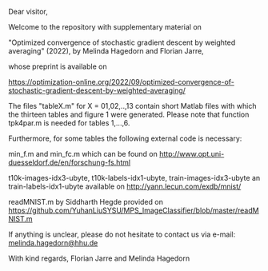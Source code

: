 Dear visitor,

Welcome to the repository with supplementary material on

"Optimized convergence of stochastic gradient descent by weighted averaging" (2022),
by Melinda Hagedorn and Florian Jarre,

whose preprint is available on

https://optimization-online.org/2022/09/optimized-convergence-of-stochastic-gradient-descent-by-weighted-averaging/


The files "tableX.m" for X = 01,02,..,13 contain short Matlab files with which the thirteen tables and figure 1 were generated. Please note that function tpk4par.m is needed for tables 1,...,6. 

Furthermore, for some tables the following external code is necessary:

min_f.m and min_fc.m which can be found on
http://www.opt.uni-duesseldorf.de/en/forschung-fs.html

t10k-images-idx3-ubyte, t10k-labels-idx1-ubyte, train-images-idx3-ubyte an train-labels-idx1-ubyte available on
http://yann.lecun.com/exdb/mnist/

readMNIST.m by Siddharth Hegde provided on
https://github.com/YuhanLiuSYSU/MPS_ImageClassifier/blob/master/readMNIST.m


If anything is unclear, please do not hesitate to contact us via e-mail: melinda.hagedorn@hhu.de

With kind regards,
Florian Jarre and Melinda Hagedorn
